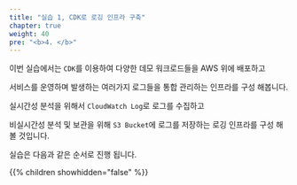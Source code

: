 ```yaml
---
title: "실습 1, CDK로 로깅 인프라 구축"
chapter: true
weight: 40
pre: "<b>4. </b>"
---
```


이번 실습에서는 `CDK`를 이용하여 다양한 데모 워크로드들을 AWS 위에 배포하고 

서비스를 운영하며 발생하는 여러가지 로그들을 통합 관리하는 인프라를 구성 해봅니다.

실시간성 분석을 위해서 `CloudWatch Log`로 로그를 수집하고

비실시간성 분석 및 보관을 위해 `S3 Bucket`에 로그를 저장하는 로깅 인프라를 구성 해볼 것입니다.

실습은 다음과 같은 순서로 진행 됩니다.

{{% children showhidden="false" %}}

